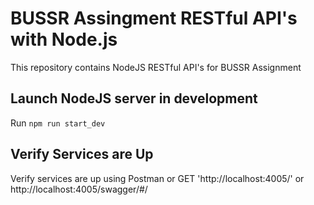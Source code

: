 # BUSSR Assingment RESTful API's with Node.js

This repository contains NodeJS RESTful API's for BUSSR Assignment

## Launch NodeJS server in development

Run `npm run start_dev`

## Verify Services are Up

Verify services are up using Postman or GET 'http://localhost:4005/' or http://localhost:4005/swagger/#/
